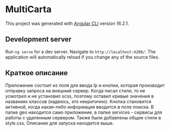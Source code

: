 # MultiCarta

This project was generated with [Angular CLI](https://github.com/angular/angular-cli) version 16.2.1.

## Development server

Run `ng serve` for a dev server. Navigate to `http://localhost:4200/`. The application will automatically reload if you change any of the source files.

## Краткое описание

Приложение состоит из поля для ввода Ip и кнопки, которая производит отправку запроса на внешний сервер. Когда писал стили, то не усмотрел и не установил scss, поэтому оставил кривые значения в названиях классов (надеюсь, это некритично). Кнопка становится активной, когда какая-либо информация вводится в поле поиска. В папке geo находится само приложение, в папке services - сервисы для работы с удаленным сервером. Также были добавлены общие стили в style.css. Описание для запуска находится выше.
